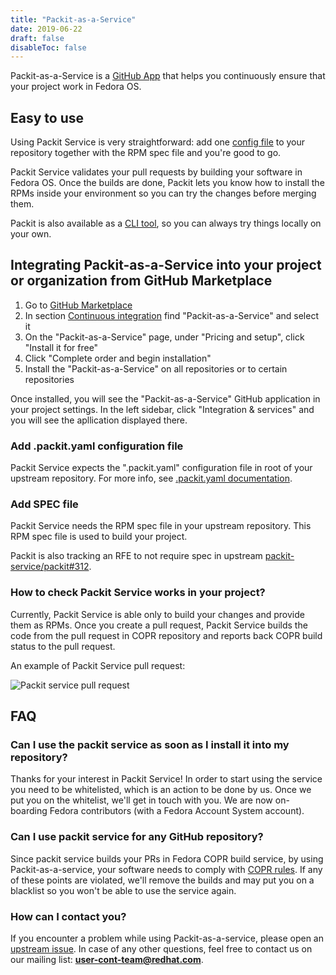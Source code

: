```yaml
---
title: "Packit-as-a-Service"
date: 2019-06-22
draft: false
disableToc: false
---
```


Packit-as-a-Service is a [GitHub App](https://developer.github.com/apps/about-apps/)
that helps you continuously ensure that your project work in Fedora OS.

## Easy to use

Using Packit Service is very straightforward: add one [config
file](/docs/configuration/)
to your repository together with the RPM spec file and you're good to go. 

Packit Service validates your pull requests by building your software in Fedora OS.
Once the builds are done, Packit lets you know how to install the
RPMs inside your environment so you can try the changes before merging them.

Packit is also available as a [CLI tool](https://github.com/packit-service/packit/blob/master/README.md),
so you can always try things locally on your own.


## Integrating Packit-as-a-Service into your project or organization from GitHub Marketplace

1. Go to [GitHub Marketplace](https://github.com/marketplace)
2. In section [Continuous integration](https://github.com/marketplace?category=continuous-integration)
find "Packit-as-a-Service" and select it
3. On the "Packit-as-a-Service" page, under "Pricing and setup", click "Install it for free"
4. Click "Complete order and begin installation"
5. Install the "Packit-as-a-Service" on all repositories or to certain repositories

Once installed, you will see the "Packit-as-a-Service" GitHub application in your project settings.
In the left sidebar, click "Integration & services" and you will see the apllication displayed there.

### Add .packit.yaml configuration file

Packit Service expects the ".packit.yaml" configuration file in root of your upstream repository.
For more info, see
[.packit.yaml documentation](/docs/configuration/).

### Add SPEC file

Packit Service needs the RPM spec file in your upstream repository.
This RPM spec file is used to build your project.

Packit is also tracking an RFE to not require spec in upstream
[packit-service/packit#312](https://github.com/packit-service/packit/issues/312).

### How to check Packit Service works in your project?

Currently, Packit Service is able only to build your changes and provide them as RPMs.
Once you create a pull request, Packit Service builds the code from the
pull request in COPR repository and reports back COPR build status to the pull request.

An example of Packit Service pull request:

![Packit service pull request](/packit-service-pr.png)

## FAQ

### Can I use the packit service as soon as I install it into my repository?

Thanks for your interest in Packit Service!  In order to start using the
service you need to be whitelisted, which is an action to be done by us.  Once
we put you on the whitelist, we'll get in touch with you.  We are now
on-boarding Fedora contributors (with a Fedora Account System account).

### Can I use packit service for any GitHub repository?

Since packit service builds your PRs in Fedora COPR build service, by using
Packit-as-a-service, your software needs to comply with [COPR
rules](https://docs.pagure.org/copr.copr/user_documentation.html#what-i-can-build-in-copr).
If any of these points are violated, we'll remove the builds and may put you on
a blacklist so you won't be able to use the service again.

### How can I contact you?

If you encounter a problem while using Packit-as-a-service, please open an [upstream issue](https://github.com/packit-service/packit-service/issues/new). In case of any other questions, feel free to contact us on our mailing list: **user-cont-team@redhat.com**.

